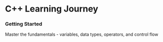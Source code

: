 # C++ Learning Journey 
  
 
###  **Getting Started** 
Master the fundamentals - variables, data types, operators, and control flow 
 
